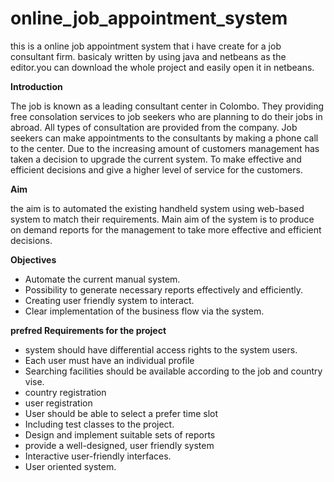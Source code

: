 # online_job_appointment_system

this is a online job appointment system that i have create for a job consultant firm. basicaly written by using java and netbeans as the editor.you can download the whole project and easily open it in netbeans.

**Introduction**

The job is known as a leading consultant center in Colombo. They providing free consolation services to job seekers who are planning to do their jobs in abroad. All types of consultation are provided from the company. Job seekers can make appointments to the consultants by making a phone call to the center. Due to the increasing amount of customers management has taken a decision to upgrade the current system. To make effective and efficient decisions and give a higher level of service for the customers.

**Aim** 

the aim is to automated the existing handheld system using web-based system to match their requirements. Main aim of the system is to produce on demand reports for the management to take more effective and efficient decisions.

**Objectives**  

-	Automate the current manual system.
-	Possibility to generate necessary reports effectively and efficiently.
-	Creating user friendly system to interact.  
-	Clear implementation of the business flow via the system.

**prefred Requirements for the project** 

- system should have differential access rights to the system users.
- Each user must have an individual profile
-	Searching facilities should be available according to the job and country vise.
-	country registration 
-	user registration 
-	User should be able to select a prefer time slot  
-	Including test classes to the project.
-	Design and implement suitable sets of reports 
-	 provide a well-designed, user friendly system
-	Interactive user-friendly interfaces.
-	User oriented system.
